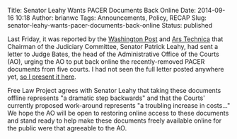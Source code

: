 Title: Senator Leahy Wants PACER Documents Back Online
Date: 2014-09-16 10:18
Author: brianwc
Tags: Announcements, Policy, RECAP
Slug: senator-leahy-wants-pacer-documents-back-online
Status: published

Last Friday, it was reported by the [Washington
Post](http://www.washingtonpost.com/blogs/the-switch/wp/2014/09/12/senate-judiciary-chairman-urges-pacer-to-restore-access-to-removed-case-archives/)
and [Ars
Technica](http://arstechnica.com/tech-policy/2014/09/senator-demands-us-courts-recover-10-years-of-online-public-records/)
that Chairman of the Judiciary Committee, Senator Patrick Leahy, had
sent a letter to Judge Bates, the head of the Administrative Office of
the Courts (AO), urging the AO to put back online the recently-removed PACER
documents from five courts. I had not seen the full letter posted
anywhere yet, [so I present it here][1].

[1]: {filename}/pdf/9-12-14-Senator-Leahy-to-Judge-Bates.pdf

Free Law Project agrees with Senator Leahy that taking these documents
offline represents "a dramatic step backwards" and that the Courts'
currently proposed work-around represents "a troubling increase in
costs..." We hope the AO will be open to restoring online access to
these documents and stand ready to help make these documents freely
available online for the public were that agreeable to the AO.

